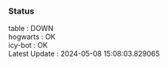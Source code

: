 ### Status


table : DOWN  
hogwarts : OK  
icy-bot : OK  
Latest Update : 2024-05-08 15:08:03.829065
